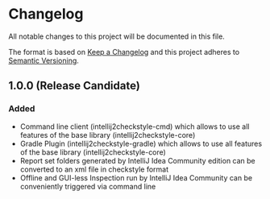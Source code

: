 # Changelog
All notable changes to this project will be documented in this file.

The format is based on [Keep a Changelog](http://keepachangelog.com/en/1.0.0/)
and this project adheres to [Semantic Versioning](http://semver.org/spec/v2.0.0.html).

## 1.0.0 (Release Candidate)

### Added
- Command line client (intellij2checkstyle-cmd) which allows to use all features of the base 
library (intellij2checkstyle-core)
- Gradle Plugin (intellij2checkstyle-gradle) which allows to use all features of the base 
library (intellij2checkstyle-core)
- Report set folders generated by IntelliJ Idea Community edition can be converted to 
an xml file in checkstyle format
- Offline and GUI-less Inspection run by IntelliJ Idea Community can be conveniently triggered via 
command line
